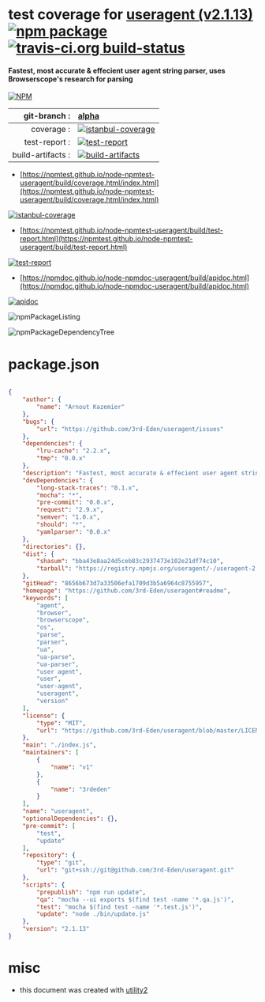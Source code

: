 # test coverage for  [useragent (v2.1.13)](https://github.com/3rd-Eden/useragent#readme)  [![npm package](https://img.shields.io/npm/v/npmtest-useragent.svg?style=flat-square)](https://www.npmjs.org/package/npmtest-useragent) [![travis-ci.org build-status](https://api.travis-ci.org/npmtest/node-npmtest-useragent.svg)](https://travis-ci.org/npmtest/node-npmtest-useragent)
#### Fastest, most accurate & effecient user agent string parser, uses Browserscope's research for parsing

[![NPM](https://nodei.co/npm/useragent.png?downloads=true&downloadRank=true&stars=true)](https://www.npmjs.com/package/useragent)

| git-branch : | [alpha](https://github.com/npmtest/node-npmtest-useragent/tree/alpha)|
|--:|:--|
| coverage : | [![istanbul-coverage](https://npmtest.github.io/node-npmtest-useragent/build/coverage.badge.svg)](https://npmtest.github.io/node-npmtest-useragent/build/coverage.html/index.html)|
| test-report : | [![test-report](https://npmtest.github.io/node-npmtest-useragent/build/test-report.badge.svg)](https://npmtest.github.io/node-npmtest-useragent/build/test-report.html)|
| build-artifacts : | [![build-artifacts](https://npmtest.github.io/node-npmtest-useragent/glyphicons_144_folder_open.png)](https://github.com/npmtest/node-npmtest-useragent/tree/gh-pages/build)|

- [https://npmtest.github.io/node-npmtest-useragent/build/coverage.html/index.html](https://npmtest.github.io/node-npmtest-useragent/build/coverage.html/index.html)

[![istanbul-coverage](https://npmtest.github.io/node-npmtest-useragent/build/screenCapture.buildCi.browser.%252Ftmp%252Fbuild%252Fcoverage.lib.html.png)](https://npmtest.github.io/node-npmtest-useragent/build/coverage.html/index.html)

- [https://npmtest.github.io/node-npmtest-useragent/build/test-report.html](https://npmtest.github.io/node-npmtest-useragent/build/test-report.html)

[![test-report](https://npmtest.github.io/node-npmtest-useragent/build/screenCapture.buildCi.browser.%252Ftmp%252Fbuild%252Ftest-report.html.png)](https://npmtest.github.io/node-npmtest-useragent/build/test-report.html)

- [https://npmdoc.github.io/node-npmdoc-useragent/build/apidoc.html](https://npmdoc.github.io/node-npmdoc-useragent/build/apidoc.html)

[![apidoc](https://npmdoc.github.io/node-npmdoc-useragent/build/screenCapture.buildCi.browser.%252Ftmp%252Fbuild%252Fapidoc.html.png)](https://npmdoc.github.io/node-npmdoc-useragent/build/apidoc.html)

![npmPackageListing](https://npmtest.github.io/node-npmtest-useragent/build/screenCapture.npmPackageListing.svg)

![npmPackageDependencyTree](https://npmtest.github.io/node-npmtest-useragent/build/screenCapture.npmPackageDependencyTree.svg)



# package.json

```json

{
    "author": {
        "name": "Arnout Kazemier"
    },
    "bugs": {
        "url": "https://github.com/3rd-Eden/useragent/issues"
    },
    "dependencies": {
        "lru-cache": "2.2.x",
        "tmp": "0.0.x"
    },
    "description": "Fastest, most accurate & effecient user agent string parser, uses Browserscope's research for parsing",
    "devDependencies": {
        "long-stack-traces": "0.1.x",
        "mocha": "*",
        "pre-commit": "0.0.x",
        "request": "2.9.x",
        "semver": "1.0.x",
        "should": "*",
        "yamlparser": "0.0.x"
    },
    "directories": {},
    "dist": {
        "shasum": "bba43e8aa24d5ceb83c2937473e102e21df74c10",
        "tarball": "https://registry.npmjs.org/useragent/-/useragent-2.1.13.tgz"
    },
    "gitHead": "8656b673d7a33506efa1709d3b5a6964c8755957",
    "homepage": "https://github.com/3rd-Eden/useragent#readme",
    "keywords": [
        "agent",
        "browser",
        "browserscope",
        "os",
        "parse",
        "parser",
        "ua",
        "ua-parse",
        "ua-parser",
        "user agent",
        "user",
        "user-agent",
        "useragent",
        "version"
    ],
    "license": {
        "type": "MIT",
        "url": "https://github.com/3rd-Eden/useragent/blob/master/LICENSE"
    },
    "main": "./index.js",
    "maintainers": [
        {
            "name": "v1"
        },
        {
            "name": "3rdeden"
        }
    ],
    "name": "useragent",
    "optionalDependencies": {},
    "pre-commit": [
        "test",
        "update"
    ],
    "repository": {
        "type": "git",
        "url": "git+ssh://git@github.com/3rd-Eden/useragent.git"
    },
    "scripts": {
        "prepublish": "npm run update",
        "qa": "mocha --ui exports $(find test -name '*.qa.js')",
        "test": "mocha $(find test -name '*.test.js')",
        "update": "node ./bin/update.js"
    },
    "version": "2.1.13"
}
```



# misc
- this document was created with [utility2](https://github.com/kaizhu256/node-utility2)
